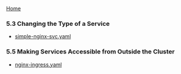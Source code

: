 [Home](../)

### 5.3 Changing the Type of a Service

- [simple-nginx-svc.yaml](simple-nginx-svc.yaml)

### 5.5 Making Services Accessible from Outside the Cluster

- [nginx-ingress.yaml](nginx-ingress.yaml)
